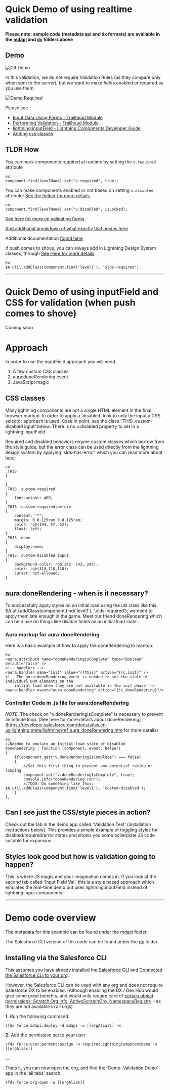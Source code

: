 # Quick Demo of using realtime validation

**Please note: sample code (metadata api and dx formats) are available in the [mdapi](./mdapi) and [dx](./dx) folders above**

## Demo

![Gif Demo](doc/images/demo.gif)

In this validation, we do not require Validation Rules (as they compare only when sent to the server), but we want to make fields enabled or required as you use them.

![Demo Required](doc/images/demoRequired.gif)

Please see

* [Input Data Using Forms - Trailhead Module](https://trailhead.salesforce.com/modules/lex_dev_lc_basics/units/lex_dev_lc_basics_forms)
* [Performing Validation - Trailhead Module](https://trailhead.salesforce.com/modules/lex_dev_lc_basics/units/lex_dev_lc_basics_forms#Tdxn4tBKheading7)
* [lightning:inputField - Lightning Components Developer Guide](https://developer.salesforce.com/docs/atlas.en-us.lightning.meta/lightning/aura_compref_lightning_inputField.htm?search_text=lightning:inputField)
* [Adding css classes](https://developer.salesforce.com/docs/atlas.en-us.lightning.meta/lightning/js_cb_styles.htm)

## TLDR How

You can mark components required at runtime by setting the `v.required` attribute

	ex:
	component.find(levelName).set("v.required", true);

You can make components enabled or not based on setting `v.disabled` attribute:
[See the helper for more details](dx/force-app/main/default/aura/ltng_RealtimeValidation/ltng_RealtimeValidationHelper.js)

	ex:
	component.find(levelName).set("v.disabled", isLocked);

[See here for more on validating forms](https://trailhead.salesforce.com/modules/lex_dev_lc_basics/units/lex_dev_lc_basics_forms#Tdxn4tBKheading7)

[And additional breakdown of what exactly that means here](https://salesforce.stackexchange.com/questions/184525/help-me-to-undestand-this-lightning-helper-methods-reduce-showhelpmessageifin#answer-184535)

Additional documentation [found here](https://developer.salesforce.com/docs/atlas.en-us.lightning.meta/lightning/js_validate_fields.htm)

If push comes to shove, you can always add in Lightning Design System classes, through  [See Here for more details](https://developer.salesforce.com/docs/atlas.en-us.lightning.meta/lightning/js_cb_styles.htm)

	ex:
	$A.util.addClass(component.find('level1'), 'slds-required');

---

# Quick Demo of using inputField and CSS for validation  (when push comes to shove)

Coming soon

# Approach

In order to use the inputField approach you will need
1. A few custom CSS classes
2. aura:doneRendering event
3. JavaScript magic

## CSS classes

Many lightning components are not a single HTML element in the final browser markup. In order to apply a 'disabled' look to only the input a CSS selector approach is used. Case in point, see the class '.THIS .custom-disabled input' below. There is no v.disabled property to set in a lightning:inputField. 

Required and disabled behaviors require custom classes which borrow from the style guide, but the error class can be used directly from the lightning design system by applying 'slds-has-error' which you can read more about [here](https://developer.salesforce.com/docs/atlas.en-us.lightning.meta/lightning/js_cb_styles.htm).

	ex:
	.THIS  
	{  
	
	}  
	.THIS .custom-required  
	{  
		font-weight: 400;  
	}  
	.THIS .custom-required:before  
	{  
		content: "*";  
		margin: 0 0.125rem 0 0.125rem;  
		color: rgb(194, 57, 52);  
		float: left;  
	}  
	.THIS .none  
	{  
		display:none;  
	}  
	.THIS .custom-disabled input  
	{ 
		background-color: rgb(242, 242, 242);  
		color: rgb(110,110,110);  
		cursor: not-allowed;  
	}  

## aura:doneRendering - when is it necessary?

To successfully apply styles on an initial load using the util class like this: $A.util.addClass(component.find('level1'), '.slds-required'); we need to apply them late enough in the game. Meet our friend doneRendering which can help use do things like disable fields on an initial load state.

### Aura markup for aura:doneRendering

Here is a basic example of how to apply the doneRendering to markup:

	ex:
	<aura:attribute name="doneRenderingIsComplete" type="Boolean" default="false" />  
	<!-- handlers -->  
	<aura:handler name="init" value="{!this}" action="{!c.init}" />  
	<!-- The aura:doneRendering event is needed to set the state of individual DOM elements on the  
		initial load when they are not available in the init phase -->  
	<aura:handler event="aura:doneRendering" action="{!c.doneRendering}"/>  

### Controller Code in .js file for aura:doneRendering

_NOTE_: The check on "v.doneRenderingIsComplete" is necessary to prevent an infinite loop. [See here for more details about doneRendering](https://developer.salesforce.com/docs/atlas.en-us.lightning.meta/lightning/ref_aura_doneRendering.htm for more details)

	ex:
	//Needed to emulate an initial load state of disabled
	doneRendering : function (component, event, helper)
	{
		if(component.get("v.doneRenderingIsComplete") === false)
		{
			//Set this first thing to prevent any potential racing or looping
			component.set("v.doneRenderingIsComplete", true);
			console.info("doneRendering ran");
			//TODO: Do something like this: $A.util.addClass(component.find('level1'), 'custom-disabled');
		}
	},

## Can I see just the CSS/style pieces in action?

Check out the tab in the demo app called 'Validation Test' (installation instructions below). This provides a simple example of toggling styles for disabled/required/error states and shows you some boilerplate JS code suitable for expansion.

## Styles look good but how is validation going to happen?

This is where JS magic and your imagination comes in. If you look at the second tab called 'Input Field Val.' this is a style based approach which emulates the real-time demo but uses lightning:inputField instead of lightning:input components. 

---

# Demo code overview

The metadata for this example can be found under the [mdapi](./mdapi) folder.

The Salesforce CLI version of this code can be found under the [dx](./dx) folder.

## Installing via the Salesforce CLI

This assumes you have already installed the [Salesforce CLI]() and [Connected the Salesforce CLI to your org](https://developer.salesforce.com/docs/atlas.en-us.sfdx_dev.meta/sfdx_dev/sfdx_dev_auth_web_flow.htm).

However, the Salesforce CLI can be used with any org and does not require Salesforce DX to be enabled. (Although enabling the DX / Dev Hub would give some great benefits, and would only require care of [certain object permissions: Scratch Org Info, ActiveScratchOrg, NamespaceRegistry](https://developer.salesforce.com/docs/atlas.en-us.sfdx_setup.meta/sfdx_setup/sfdx_setup_add_users.htm) - as they are not available in all orgs)

**1.** Run the following command:

	sfdx force:mdapi:deploy -d mdapi -u [[orgAlias]] -w

**2.** Add the permission set to your user

	sfdx force:user:permset:assign -n requiredLightningComponentDemo -u [[orgAlias]]
	
...

Thats it, you can now open the org, and find the 'Comp. Validation Demo' app in the 'all tabs' search.

	sfdx force:org:open -u [[orgAlias]]


